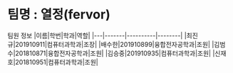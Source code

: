 팀명 : 열정(fervor)
===
팀원 정보
|이름|학번|학과|역할|
|---|-------|----------|--------|
|최진규|201910911|컴퓨터과학과|조장|
|배수한|201910899|융합전자공학과|조원|
|김범수|201810871|융합전자공학과|조원|
|김승중|201910935|컴퓨터과학과|조원|
|신재호|201810951|컴퓨터과학과|조원|
